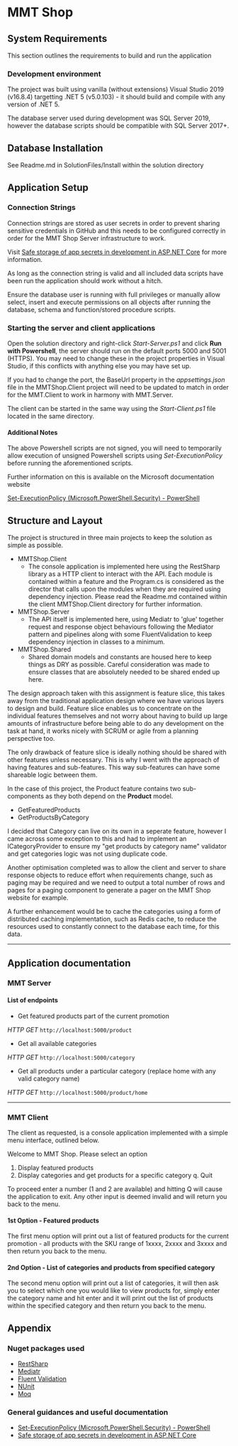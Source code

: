 # MMT Shop

## System Requirements

This section outlines the requirements to build and run the application

### Development environment
The project was built using vanilla (without extensions) 
Visual Studio 2019 (v16.8.4) targetting .NET 5 (v5.0.103) - it should build 
and compile with any version of .NET 5.

The database server used during development was SQL Server 2019, 
however the database scripts should be compatible with SQL Server 2017+.

## Database Installation
See Readme.md in SolutionFiles/Install within the solution directory

## Application Setup

### Connection Strings
Connection strings are stored as user secrets in 
order to prevent sharing sensitive credentials in GitHub
and this needs to be configured correctly in order for the
MMT Shop Server infrastructure to work. 

Visit
[Safe storage of app secrets in development in ASP.NET Core](https://docs.microsoft.com/en-us/aspnet/core/security/app-secrets?view=aspnetcore-5.0&tabs=windows)
for more information.

As long as the connection string is valid and all included data scripts have
been run the application should work without a hitch.

Ensure the database user is running with full privileges or manually allow
select, insert and execute permissions on all objects after running the database, 
schema and function/stored procedure scripts. 

### Starting the server and client applications
Open the solution directory and right-click *Start-Server.ps1* and click **Run
with Powershell**, the server should run on the default ports 5000 and 5001 
(HTTPS). You may need to change these in the project properties in Visual Studio,
if this conflicts with anything else you may have set up.

If you had to change the port, the BaseUrl property in the  *appsettings.json* 
file in the MMTShop.Client project will need to be updated to match in order
for the MMT.Client to work in harmony with MMT.Server.

The client can be started in the same way using the *Start-Client.ps1* file 
located in the same directory.

#### Additional Notes
The above Powershell scripts are not signed, you will need to temporarily
allow execution of unsigned Powershell scripts using *Set-ExecutionPolicy* 
before running the aforementioned scripts.

Further information on this is available on the Microsoft documentation website 

[Set-ExecutionPolicy (Microsoft.PowerShell.Security) - PowerShell](https://docs.microsoft.com/en-us/powershell/module/microsoft.powershell.security/set-executionpolicy?view=powershell-7.1)

## Structure and Layout

The project is structured in three main projects to keep the solution
as simple as possible.
- MMTShop.Client
    - The console application is implemented here using the RestSharp library 
      as a HTTP client to interact with the API. 
      Each module is contained within a feature and the Program.cs is considered 
      as the director that calls upon the modules when they are required using
      dependency injection. Please read the Readme.md contained within the client 
      MMTShop.Client directory for further information.
- MMTShop.Server
    - The API itself is implemented here, using Mediatr to 'glue' together 
      request and response object behaviours following the Mediator 
      pattern and pipelines along with some FluentValidation to keep 
      dependency injection in classes to a minimum.
- MMTShop.Shared
    - Shared domain models and constants are housed here to keep things 
      as DRY as possible. Careful consideration was made to ensure classes
      that are absolutely needed to be shared ended up here.

The design approach taken with this assignment is feature slice, 
this takes away from the traditional application design where 
we have various layers to design and build. Feature slice enables us
to concentrate on the individual features themselves and not worry about
having to build up large amounts of infrastructure before being able to
do any development on the task at hand, it works nicely with SCRUM
or agile from a planning perspective too. 

The only drawback of feature slice is ideally nothing should be shared 
with other features unless necessary. This is why I went with the approach 
of having features and sub-features. This way sub-features can have some 
shareable logic between them. 

In the case of this project, the Product feature contains two 
sub-components as they both depend on the **Product** model.
- GetFeaturedProducts
- GetProductsByCategory

I decided that Category can live on its own in a seperate feature, 
however I came across some exception to this and had to implement 
an ICategoryProvider to ensure my "get products by category name" validator 
and get categories logic was not using duplicate code. 

Another optimisation completed was to allow the client and server to share 
response objects to reduce effort when requirements change, such as 
paging may be required and we need to output a total number of rows 
and pages for a paging component to generate a pager on the MMT Shop website
for example. 

A further enhancement would be to cache the categories using a form of
distributed caching implementation, such as Redis cache, to reduce the 
resources used to constantly connect to the database each time, for this
data.

---

## Application documentation

### MMT Server

#### List of endpoints

- Get featured products part of the current promotion

*HTTP GET* `http://localhost:5000/product`

- Get all available categories

*HTTP GET* `http://localhost:5000/category`

- Get all products under a particular category (replace home with any valid category name)

*HTTP GET* `http://localhost:5000/product/home`

---

### MMT Client

The client as requested, is a console application implemented 
with a simple menu interface, outlined below.

Welcome to MMT Shop.
Please select an option

1. Display featured products
2. Display categories and get products for a specific category
q. Quit


To proceed enter a number (1 and 2 are available) and hitting Q will cause
the application to exit. Any other input is deemed invalid and will return 
you back to the menu.

#### 1st Option - Featured products
The first menu option will print out a list of featured products for the 
current promotion - all products with the SKU range of 1xxxx, 2xxxx and 3xxxx
and then return you back to the menu.

#### 2nd Option - List of categories and products from specified category
The second menu option will print out a list of categories, it will then ask
you to select which one you would like to view products for, simply enter
the category name and hit enter and it will print out the list of products
within the specified category and then return you back to the menu.

## Appendix

### Nuget packages used
- [RestSharp](https://restsharp.dev/)
- [Mediatr](https://github.com/jbogard/MediatR)
- [Fluent Validation](https://fluentvalidation.net/)
- [NUnit](https://nunit.org/)
- [Moq](https://github.com/Moq)

### General guidances and useful documentation
- [Set-ExecutionPolicy (Microsoft.PowerShell.Security) - PowerShell](https://docs.microsoft.com/en-us/powershell/module/microsoft.powershell.security/set-executionpolicy?view=powershell-7.1)
- [Safe storage of app secrets in development in ASP.NET Core](https://docs.microsoft.com/en-us/aspnet/core/security/app-secrets?view=aspnetcore-5.0&tabs=windows)
